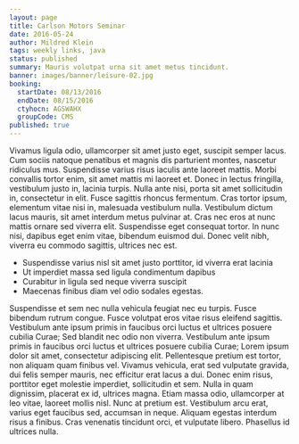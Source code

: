 ```yaml
---
layout: page
title: Carlson Motors Seminar
date: 2016-05-24
author: Mildred Klein
tags: weekly links, java
status: published
summary: Mauris volutpat urna sit amet metus tincidunt.
banner: images/banner/leisure-02.jpg
booking:
  startDate: 08/13/2016
  endDate: 08/15/2016
  ctyhocn: AGSWAHX
  groupCode: CMS
published: true
---
```

Vivamus ligula odio, ullamcorper sit amet justo eget, suscipit semper lacus. Cum sociis natoque penatibus et magnis dis parturient montes, nascetur ridiculus mus. Suspendisse varius risus iaculis ante laoreet mattis. Morbi convallis tortor enim, sit amet mattis mi laoreet et. Donec in lectus fringilla, vestibulum justo in, lacinia turpis. Nulla ante nisi, porta sit amet sollicitudin in, consectetur in elit. Fusce sagittis rhoncus fermentum. Cras tortor ipsum, elementum vitae nisi in, malesuada vestibulum nulla. Vestibulum dictum lacus mauris, sit amet interdum metus pulvinar at. Cras nec eros at nunc mattis ornare sed viverra elit. Suspendisse eget consequat tortor. In nunc nisi, dapibus eget enim vitae, bibendum euismod dui. Donec velit nibh, viverra eu commodo sagittis, ultrices nec est.

* Suspendisse varius nisl sit amet justo porttitor, id viverra erat lacinia
* Ut imperdiet massa sed ligula condimentum dapibus
* Curabitur in ligula sed neque viverra suscipit
* Maecenas finibus diam vel odio sodales egestas.

Suspendisse et sem nec nulla vehicula feugiat nec eu turpis. Fusce bibendum rutrum congue. Fusce volutpat eros vitae risus eleifend sagittis. Vestibulum ante ipsum primis in faucibus orci luctus et ultrices posuere cubilia Curae; Sed blandit nec odio non viverra. Vestibulum ante ipsum primis in faucibus orci luctus et ultrices posuere cubilia Curae; Lorem ipsum dolor sit amet, consectetur adipiscing elit. Pellentesque pretium est tortor, non aliquam quam finibus vel. Vivamus vehicula, erat sed vulputate gravida, dui felis semper mauris, nec efficitur erat lacus a dui. Donec enim risus, porttitor eget molestie imperdiet, sollicitudin et sem.
Nulla in quam dignissim, placerat ex id, ultrices magna. Etiam massa odio, ullamcorper at leo vitae, laoreet mollis nisl. Nunc at pretium est. Vestibulum arcu erat, varius eget faucibus sed, accumsan in neque. Aliquam egestas interdum risus a finibus. Cras venenatis tincidunt orci, et vulputate libero. Phasellus id ultrices nulla.
